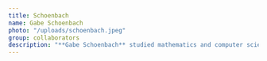 ```yaml
---
title: Schoenbach
name: Gabe Schoenbach
photo: "/uploads/schoenbach.jpeg"
group: collaborators
description: "**Gabe Schoenbach** studied mathematics and computer science at the University of Chicago. At MGGG, he worked on a variety of research and software projects, with a special interest in the applications of graph and network theory to redistricting. He has now returned to Chicago for his computer science PhD.\n"
---
```

